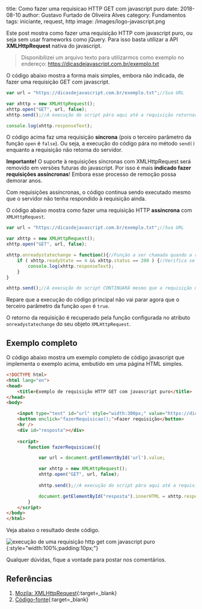 title: Como fazer uma requisicao HTTP GET com javascript puro
date: 2018-08-10
author: Gustavo Furtado de Oliveira Alves
category: Fundamentos
tags: iniciante, request, http
image: /images/logo-javascript.png

Este post mostra como fazer uma requisição HTTP com javascript puro, ou seja sem usar frameworks como jQuery.
Para isso basta utilizar a API **XMLHttpRequest** nativa do javascript.

> Disponibilizei um arquivo texto para utilizarmos como exemplo no endereço:
<https://dicasdejavascript.com.br/exemplo.txt>

O código abaixo mostra a forma mais simples, embora não indicada, de fazer uma requisição GET com javascript.

```javascript
var url = "https://dicasdejavascript.com.br/exemplo.txt";//Sua URL

var xhttp = new XMLHttpRequest();
xhttp.open("GET", url, false);
xhttp.send();//A execução do script pára aqui até a requisição retornar do servidor

console.log(xhttp.responseText);
```

O código acima faz uma requisição **síncrona** (pois o terceiro parâmetro da função ```open``` é ```false```).
Ou seja, a execução do código pára no método ```send()``` enquanto a requisição não retorna do servidor.

**Importante!** O suporte à requisições síncronas com XMLHttpRequest será removido em versões futuras do javascript.
Por isso é mais **indicado fazer requisições assíncronas**! Embora esse processo de remoção possa demorar anos.

Com requisições assíncronas, o código continua sendo executado mesmo que o servidor não tenha respondido à requisição ainda.

O código abaixo mostra como fazer uma requisição HTTP **assíncrona** com ```XMLHttpRequest```.

```javascript
var url = "https://dicasdejavascript.com.br/exemplo.txt";//Sua URL

var xhttp = new XMLHttpRequest();
xhttp.open("GET", url, false);

xhttp.onreadystatechange = function(){//Função a ser chamada quando a requisição retornar do servidor
    if ( xhttp.readyState == 4 && xhttp.status == 200 ) {//Verifica se o retorno do servidor deu certo
        console.log(xhttp.responseText);
    }
}

xhttp.send();//A execução do script CONTINUARÁ mesmo que a requisição não tenha retornado do servidor
```

Repare que a execução do código principal não vai parar agora que o terceiro parâmetro da função ```open``` é ```true```.

O retorno da requisição é recuperado pela função configurada no atributo ```onreadystatechange``` do seu objeto ```XMLHttpRequest```.

## Exemplo completo

O código abaixo mostra um exemplo completo de código javascript que implementa o exemplo acima, embutido em uma página HTML simples.

```html
<!DOCTYPE html>
<html lang="en">
<head>
    <title>Exemplo de requisição HTTP GET com javascript puro</title>
</head>
<body>

    <input type="text" id="url" style="width:300px;" value="https://dicasdejavascript.com.br/exemplo.txt">
    <button onclick="fazerRequisicao();">Fazer requisição</button>
    <hr />
    <div id="resposta"></div>
    
    <script>
        function fazerRequisicao(){

            var url = document.getElementById('url').value;

            var xhttp = new XMLHttpRequest();
            xhttp.open("GET", url, false);
            
            xhttp.send();//A execução do script pára aqui até a requisição retornar do servidor

            document.getElementById("resposta").innerHTML = xhttp.responseText;
        }
    </script>
</body>
</html>
```

Veja abaixo o resultado deste código.

![execução de uma requisição http get com javascript puro](/examples/exemplo-http-get-request/resultado.gif){:style="width:100%;padding:10px;"}

Qualquer dúvidas, fique a vontade para postar nos comentários.

## Referências

1. [Mozila: XMLHttpRequest](https://developer.mozilla.org/pt-BR/docs/Web/API/XMLHTTPRequest){:target=\_blank}
2. [Código-fonte](https://github.com/gustavofoa/dicasdejavascript.com.br/tree/master/content/examples/exemplo-http-get-request/){:target=\_blank}